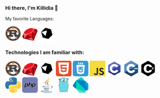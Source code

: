 ### Hi there, I'm Killidia 👋

My favorite Languages:

<div>
	<img src="images/rust.png" width=50 />
	<img src="images/ruby-logo.png" width=50 />
	<img src="images/crystal.png" width=50 />
</div>

### Technologies I am familiar with:

<div>
	<img src="images/rust.png" width=50 />
	<img src="images/ruby-logo.png" width=50 />
	<img src="images/crystal.png" width=50 />
	<img src="images/html.png" width=50 />
	<img src="images/css.png" width=50 />
	<img src="images/js.jpg" width=50 />
	<img src="images/c.png" width=50 />
	<img src="images/cpp.png" width=50 />
	<img src="images/csharp.png" width=50 />
	<img src="images/python.png" width=50 />
	<img src="images/php.png" width=50 />
	<img src="images/java.png" width=50 />
	<img src="images/go.png" width=50 />
	<img src="images/Dart-logo.png" width=50 />
</div>
